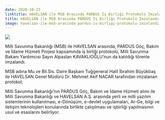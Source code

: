 ```yaml
---
date: 2020-10-23
linktitle: HAVELSAN ile MSB Arasında PARDUS İş Birliği Protokolü İmzalandı
title: HAVELSAN ile MSB Arasında PARDUS İş Birliği Protokolü İmzalandı
image: havelsan-ile-msb-arasinda-pardus-is-birligi-protokolu-imzalandi.jpg
---
```


<img src="/images/duyurular/havelsan-ile-msb-arasinda-pardus-is-birligi-protokolu-imzalandi.jpg" class="img-fluid mb-4">

Milli Savunma Bakanlığı (MSB) ile HAVELSAN arasında, PARDUS Göç, Bakım ve İdame Hizmeti Projesi kapsamında iş birliği protokolü, Milli Savunma Bakanı Yardımcısı Sayın Alpaslan KAVAKLIOĞLU’nun da katıldığı törenle imzalandı.

MSB adına Mu.ve Bil.Sis. Daire Başkanı Tuğgeneral Halil İbrahim Büyükbaş ile HAVELSAN Genel Müdürü Dr. Mehmet Akif NACAR tarafından imzalanan protokol;

Milli Savunma Bakanlığı’nın PARDUS Göç, Bakım ve İdame Hizmeti alımı ile Milli Savunma Bakanlığı ve HAVELSAN A.Ş. arasında yerli ve milli yazılım sistemlerinin kullanılması,
e-Dönüşüm, e-devlet uygulamaları, Ar-Ge, bilgi ve iletişim teknolojileri konularında birlikte çalışılması ve işbirliği yapılmasının usul ve esaslarını belirliyor.